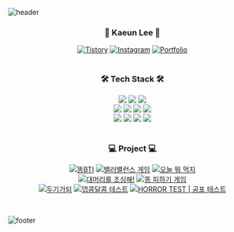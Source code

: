 ![header](https://capsule-render.vercel.app/api?type=waving&&color=gradient&height=100&section=header)

<div align = "center">
  <h3>🌸 Kaeun Lee 🌸</h3>
  
  [![Tistory](https://img.shields.io/badge/Tistory-EA5220?style=flat-square&logo=Tistory&logoColor=white)](https://rlotr.tistory.com) [![Instagram](https://img.shields.io/badge/Instagram-E4405F?style=flat-square&logo=Instagram&logoColor=white)](https://www.instagram.com/rlotr.dev) [![Portfolio](https://img.shields.io/badge/Portfolio-806894?style=flat-square&logo=notion&logoColor=white)](https://rlotr02.notion.site/66de64fbe53f4cabb63d13527512d511)
  <br/>
  <br/>
  
  <h3>🛠 Tech Stack 🛠</h3>
  <img src="https://img.shields.io/badge/HTML5-E34F26?style=flat-square&logo=html5&logoColor=white"/>
  <img src="https://img.shields.io/badge/CSS3-1572B6?style=flat-square&logo=css3&logoColor=white"/>
  <img src="https://img.shields.io/badge/JavaScript-F7DF1E?style=flat-square&logo=javascript&logoColor=white"/>
  <br/>
  <img src="https://img.shields.io/badge/TypeScript-3178C6?style=flat-square&logo=Typescript&logoColor=white"/>
  <img src="https://img.shields.io/badge/React-61DAFB?style=flat-square&logo=React&logoColor=white"/>
  <img src="https://img.shields.io/badge/Next.js-D8DDDF?style=flat-square&logo=Next.js&logoColor=white"/>
  <img src="https://img.shields.io/badge/Recoil-3578E5?style=flat-square&logo=recoil&logoColor=white"/>
  <br/>
  <img src="https://img.shields.io/badge/C-A8B9CC?style=flat-square&logo=C&logoColor=white"/>
  <img src="https://img.shields.io/badge/C++-00599C?style=flat-square&logo=C%2B%2B&logoColor=white"/>
  <img src="https://img.shields.io/badge/Java-007396?style=flat-square&logo=java&logoColor=white"/>
  <img src="https://img.shields.io/badge/Python-3776AB?style=flat-square&logo=Python&logoColor=white"/>
  
  <br/>
  <br/>
  
  <h3>💻 Project 💻</h3>

 [![똥BTI](https://img.shields.io/badge/똥BTI-b85d2a?style=flat-square&logo=githubsponsors&logoColor=white)](https://pooptest.netlify.app) [![밸러밸런스 게임](https://img.shields.io/badge/밸러밸런스%20게임-1fa664?style=flat-square&logo=githubsponsors&logoColor=white)](https://balabalancegame.netlify.app) [![오늘 뭐 먹지](https://img.shields.io/badge/오늘%20뭐%20먹지-d9aa23?style=flat-square&logo=githubsponsors&logoColor=white)](https://today-eat.netlify.app)
 <br/>
[![대머리를 조심해!](https://img.shields.io/badge/대머리를%20조심해!-d15858?style=flat-square&logo=githubsponsors&logoColor=white)](https://baldheadgame.netlify.app) [![똥 피하기 게임](https://img.shields.io/badge/똥%20피하기%20게임-4b88c4?style=flat-square&logo=githubsponsors&logoColor=white)](https://avoidpoopgame.netlify.app)
 <br/>
[![두기가되](https://img.shields.io/badge/두기가되-6978AC?style=flat-square&logo=githubsponsors&logoColor=white)](https://lets-doogi-test.netlify.app) [![뎁콤달콤 테스트](https://img.shields.io/badge/뎁콤달콤%20테스트-cc4341?style=flat-square&logo=githubsponsors&logoColor=white)](https://depth-saecomdalcom-test.netlify.app)
[![HORROR TEST | 공포 테스트](https://img.shields.io/badge/HORROR%20TEST-a63333?style=flat-square&logo=githubsponsors&logoColor=white)](https://horror-test.netlify.app)


  <br/>
</div>

![footer](https://capsule-render.vercel.app/api?type=waving&&color=gradient&height=100&section=footer)
